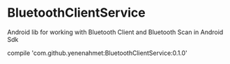 # BluetoothClientService
Android lib for working with Bluetooth Client and Bluetooth Scan in Android Sdk


 compile 'com.github.yenenahmet:BluetoothClientService:0.1.0'
